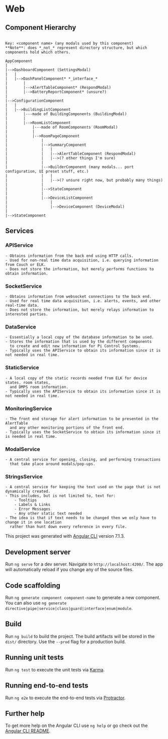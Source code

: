 # Web

## Component Hierarchy

```text

Key: <component name> (any modals used by this component)
**Note**: does *_not_* represent directory structure, but which components hold which others.

AppComponent
|
|-->DashboardComponent (SettingsModal)
|   |
|   |-->DashPanelComponent* *_interface_*
|       |
|       |-->AlertTableComponent* (RespondModal)
|       |-->BatteryReportComponent* (unsure?)
|
|-->ConfigurationComponent
|   |
|   |-->BuildingListComponent
|       |---made of BuildingComponents (BuildingModal)
|       |
|       |-->RoomListComponent
|           |---made of RoomComponents (RoomModal)
|           |
|           |-->RoomPageComponent
|               |
|               |-->SummaryComponent
|               |   |
|               |   |-->AlertTableComponent (RespondModal)
|               |   |-->(? other things I'm sure)
|               |
|               |-->BuilderComponent (many modals... port configuration, UI preset stuff, etc.)
|               |   |
|               |   |-->(? unsure right now, but probably many things)
|               |
|               |-->StateComponent
|               |
|               |-->DeviceListComponent
|                   |
|                   |-->DeviceComponent (DeviceModal)
|
|-->StateComponent
```

## Services

### APIService

    - Obtains information from the back end using HTTP calls.
    - Used for non-real time data acquisition, i.e. querying information from Couch or ELK.
    - Does not store the information, but merely performs functions to obtain information.

### SocketService

    - Obtains information from websocket connections to the back end.
    - Used for real time data acquisition, i.e. alerts, events, and other real-time data.
    - Does not store the information, but merely relays information to interested parties.

### DataService

    - Essentially a local copy of the database information to be used.
    - Stores the information that is used by the different components
      to create and edit new information for Pi Control Systems.
    - Typically uses the APIService to obtain its information since it is not needed in real time.

### StaticService

    - A local copy of the static records needed from ELK for device states, room states,
      and DMPS room information.
    - Typically uses the APIService to obtain its information since it is not needed in real time.

### MonitoringService

    - The front end storage for alert information to be presented in the AlertTable
      and any other monitoring portions of the front end.
    - Typically uses the SocketService to obtain its information since it is needed in real time.

### ModalService

    - A central service for opening, closing, and performing transactions
      that take place around modals/pop-ups.

### StringsService

    - A central service for keeping the text used on the page that is not dynamically created.
    - This includes, but is not limited to, text for:
        - Tooltips
        - Labels & Links
        - Error Messages
        - Any other static text needed
    - The idea is that if text needs to be changed then we only have to change it in one location
      rather than hunt down every reference in every file.

This project was generated with [Angular CLI](https://github.com/angular/angular-cli) version 7.1.3.

## Development server

Run `ng serve` for a dev server. Navigate to `http://localhost:4200/`. The app will automatically reload if you change any of the source files.

## Code scaffolding

Run `ng generate component component-name` to generate a new component. You can also use `ng generate directive|pipe|service|class|guard|interface|enum|module`.

## Build

Run `ng build` to build the project. The build artifacts will be stored in the `dist/` directory. Use the `--prod` flag for a production build.

## Running unit tests

Run `ng test` to execute the unit tests via [Karma](https://karma-runner.github.io).

## Running end-to-end tests

Run `ng e2e` to execute the end-to-end tests via [Protractor](http://www.protractortest.org/).

## Further help

To get more help on the Angular CLI use `ng help` or go check out the [Angular CLI README](https://github.com/angular/angular-cli/blob/master/README.md).
